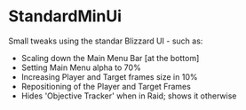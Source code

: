 # StandardMinUi
Small tweaks using the standar Blizzard UI - such as:
* Scaling down the Main Menu Bar [at the bottom]
* Setting Main Menu alpha to 70%
* Increasing Player and Target frames size in 10%
* Repositioning of the Player and Target Frames
* Hides 'Objective Tracker' when in Raid; shows it otherwise
